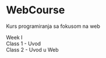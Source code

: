 # WebCourse
Kurs programiranja sa fokusom na web

Week I <br/>
    Class 1 - Uvod <br/>
    Class 2 - Uvod u Web <br/>
